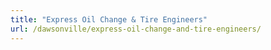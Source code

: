 ```yaml
---
title: "Express Oil Change & Tire Engineers"
url: /dawsonville/express-oil-change-and-tire-engineers/
---
```

